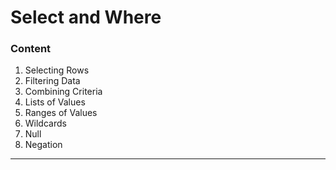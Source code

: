 # Select and Where

### Content

1. Selecting Rows
2. Filtering Data
3. Combining Criteria
4. Lists of Values
5. Ranges of Values
6. Wildcards
7. Null
8. Negation

-----------------------------------------------------------------------------------------------------------------------
